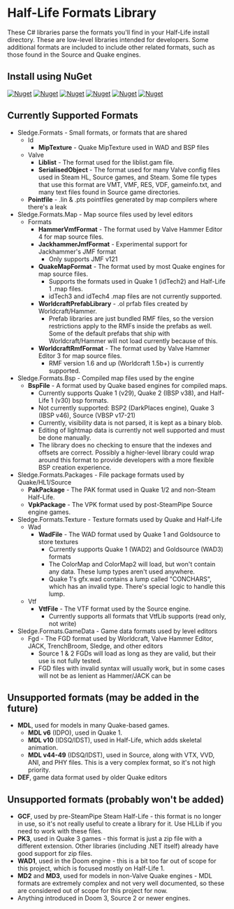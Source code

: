 # Half-Life Formats Library

These C# libraries parse the formats you'll find in your Half-Life install directory. These are low-level libraries intended for developers. Some additional formats are included to include other related formats, such as those found in the Source and Quake engines.

## Install using NuGet

[![Nuget](https://img.shields.io/nuget/v/Sledge.Formats?color=23D132&label=Sledge.Formats&logo=nuget)](https://www.nuget.org/packages/Sledge.Formats/)
[![Nuget](https://img.shields.io/nuget/v/Sledge.Formats.Bsp?color=FB6410&label=Sledge.Formats.Bsp&logo=nuget)](https://www.nuget.org/packages/Sledge.Formats.Bsp/)
[![Nuget](https://img.shields.io/nuget/v/Sledge.Formats.Map?color=277ACE&label=Sledge.Formats.Map&logo=nuget)](https://www.nuget.org/packages/Sledge.Formats.Map/)
[![Nuget](https://img.shields.io/nuget/v/Sledge.Formats.Packages?color=9C23D3&label=Sledge.Formats.Packages&logo=nuget)](https://www.nuget.org/packages/Sledge.Formats.Packages/)
[![Nuget](https://img.shields.io/nuget/v/Sledge.Formats.Texture?color=06CCBB&label=Sledge.Formats.Texture&logo=nuget)](https://www.nuget.org/packages/Sledge.Formats.Texture/)
[![Nuget](https://img.shields.io/nuget/v/Sledge.Formats.GameData?color=FF42D9&label=Sledge.Formats.GameData&logo=nuget)](https://www.nuget.org/packages/Sledge.Formats.GameData/)


## Currently Supported Formats

- Sledge.Formats - Small formats, or formats that are shared
    - Id
        - **MipTexture** - Quake MipTexture used in WAD and BSP files
    - Valve
        - **Liblist** - The format used for the liblist.gam file.
        - **SerialisedObject** - The format used for many Valve config files used in Steam HL, Source games, and Steam. Some file types that use this format are VMT, VMF, RES, VDF, gameinfo.txt, and many text files found in Source game directories.
    - **Pointfile** - .lin & .pts pointfiles generated by map compilers where there's a leak
- Sledge.Formats.Map - Map source files used by level editors
    - Formats
        - **HammerVmfFormat** - The format used by Valve Hammer Editor 4 for map source files.
        - **JackhammerJmfFormat** - Experimental support for Jackhammer's JMF format
            - Only supports JMF v121
        - **QuakeMapFormat** - The format used by most Quake engines for map source files.
            - Supports the formats used in Quake 1 (idTech2) and Half-Life 1 .map files.
            - idTech3 and idTech4 .map files are not currently supported.
        - **WorldcraftPrefabLibrary** - .ol prfab files created by Worldcraft/Hammer.
            - Prefab libraries are just bundled RMF files, so the version restrictions apply to the RMFs inside the prefabs as well. Some of the default prefabs that ship with Worldcraft/Hammer will not load currently because of this.
        - **WorldcraftRmfFormat** - The format used by Valve Hammer Editor 3 for map source files.
            - RMF version 1.6 and up (Worldcraft 1.5b+) is currently supported.
- Sledge.Formats.Bsp - Compiled map files used by the engine
    - **BspFile** - A format used by Quake based engines for compiled maps.
        - Currently supports Quake 1 (v29), Quake 2 (IBSP v38), and Half-Life 1 (v30) bsp formats.
        - Not currently supported: BSP2 (DarkPlaces engine), Quake 3 (IBSP v46), Source (VBSP v17-21)
        - Currently, visibility data is not parsed, it is kept as a binary blob.
        - Editing of lightmap data is currently not well supported and must be done manually.
        - The library does no checking to ensure that the indexes and offsets are correct. Possibly a higher-level library could wrap around this format to provide developers with a more flexible BSP creation experience.
- Sledge.Formats.Packages - File package formats used by Quake/HL1/Source
    - **PakPackage** - The PAK format used in Quake 1/2 and non-Steam Half-Life.
    - **VpkPackage** - The VPK format used by post-SteamPipe Source engine games.
- Sledge.Formats.Texture - Texture formats used by Quake and Half-Life
    - Wad
        - **WadFile** - The WAD format used by Quake 1 and Goldsource to store textures
            - Currently supports Quake 1 (WAD2) and Goldsource (WAD3) formats
            - The ColorMap and ColorMap2 will load, but won't contain any data. These lump types aren't used anywhere.
            - Quake 1's gfx.wad contains a lump called "CONCHARS", which has an invalid type. There's special logic to handle this lump.
    - Vtf
        - **VtfFile** - The VTF format used by the Source engine.
            - Currently supports all formats that VtfLib supports (read only, not write)
- Sledge.Formats.GameData - Game data formats used by level editors
    - Fgd - The FGD format used by Worldcraft, Valve Hammer Editor, JACK, TrenchBroom, Sledge, and other editors
        - Source 1 & 2 FGDs will load as long as they are valid, but their use is not fully tested.
        - FGD files with invalid syntax will usually work, but in some cases will not be as lenient as Hammer/JACK can be

## Unsupported formats (may be added in the future)

- **MDL**, used for models in many Quake-based games.
    - **MDL v6** (IDPO), used in Quake 1.
    - **MDL v10** (IDSQ/IDST), used in Half-Life, which adds skeletal animation.
    - **MDL v44-49** (IDSQ/IDST), used in Source, along with VTX, VVD, ANI, and PHY files. This is a very complex format, so it's not high priority.
- **DEF**, game data format used by older Quake editors

## Unsupported formats (probably won't be added)

- **GCF**, used by pre-SteamPipe Steam Half-Life - this format is no longer in use, so it's not really useful to create a library for it. Use HLLib if you need to work with these files.
- **PK3**, used in Quake 3 games - this format is just a zip file with a different extension. Other libraries (including .NET itself) already have good support for zip files.
- **WAD1**, used in the Doom engine - this is a bit too far out of scope for this project, which is focused mostly on Half-Life 1.
- **MD2** and **MD3**, used for models in non-Valve Quake engines - MDL formats are extremely complex and not very well documented, so these are considered out of scope for this project for now.
- Anything introduced in Doom 3, Source 2 or newer engines.
